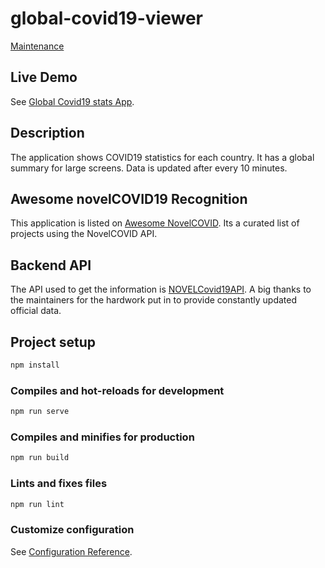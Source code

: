 # global-covid19-viewer

[Maintenance](https://img.shields.io/badge/Maintained%3F-yes-green.svg)

## Live Demo

See [Global Covid19 stats App](https://covid19globalstatviewer.web.app).

## Description

The application shows COVID19 statistics for each country.
It has a global summary for large screens.
Data is updated after every 10 minutes.

## Awesome novelCOVID19 Recognition

This application is listed on [Awesome NovelCOVID](https://corona.lmao.ninja/docs/).
Its a curated list of projects using the NovelCOVID API.

## Backend API

The API used to get the information is [NOVELCovid19API](https://disease.sh/docs/).
A big thanks to the maintainers for the hardwork put in to provide constantly updated official data.

## Project setup

```javascript
npm install
```

### Compiles and hot-reloads for development

```javascript
npm run serve
```

### Compiles and minifies for production

```javascript
npm run build
```

### Lints and fixes files

```javascript
npm run lint
```

### Customize configuration

See [Configuration Reference](https://cli.vuejs.org/config/).
